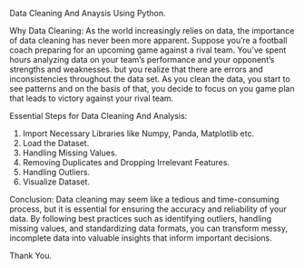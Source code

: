 Data Cleaning And Anaysis Using Python.

Why Data Cleaning:
As the world increasingly relies on data, the importance of data cleaning has never been more apparent. Suppose you’re a football coach preparing for an upcoming game against a rival team. You’ve spent hours analyzing data on your team’s performance and your opponent’s strengths and weaknesses. but  you realize that there are errors and inconsistencies throughout the data set. As you clean the data, you start to see patterns and on the basis of that, you decide to focus on you game plan that leads to victory against your rival team.

Essential Steps for Data Cleaning And Analysis:

1) Import Necessary Libraries like Numpy, Panda, Matplotlib etc.
2) Load the Dataset.
3) Handling Missing Values.
4) Removing Duplicates and Dropping Irrelevant Features.
5) Handling Outliers.
6) Visualize Dataset.

Conclusion:
Data cleaning may seem like a tedious and time-consuming process, but it is essential for ensuring the accuracy and reliability of your data. By following best practices such as identifying outliers, handling missing values, and standardizing data formats, you can transform messy, incomplete data into valuable insights that inform important decisions.

Thank You.
